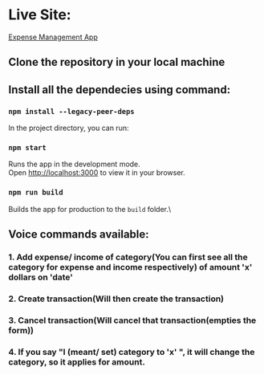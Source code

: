 # Live Site:
[Expense Management App](https://expense-management-1t27k98jv-bhawana12390s-projects.vercel.app)

## Clone the repository in your local machine

## Install all the dependecies using command:
### `npm install --legacy-peer-deps`

In the project directory, you can run:

### `npm start`

Runs the app in the development mode.\
Open [http://localhost:3000](http://localhost:3000) to view it in your browser.

### `npm run build`

Builds the app for production to the `build` folder.\


## Voice commands available:
### 1. Add expense/ income of category(You can first see all the category for expense and income respectively) of amount 'x' dollars on 'date'
### 2. Create transaction(Will then create the transaction)
### 3. Cancel transaction(Will cancel that transaction(empties the form))
### 4. If you say "I (meant/ set) category to 'x' ", it will change the category, so it applies for amount.

